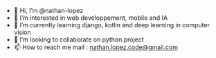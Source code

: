 - 👋 Hi, I’m @nathan-lopez
- 👀 I’m interested in web developpement, mobile and IA
- 🌱 I’m currently learning django, kotlin and deep learning in computer vision
- 💞️ I’m looking to collaborate on python project
- 📫 How to reach me mail : nathan.lopez.code@gmail.com

<!---
nathan-lopez-code/nathan-lopez-code is a ✨ special ✨ repository because its `README.md` (this file) appears on your GitHub profile.
You can click the Preview link to take a look at your changes.
--->
